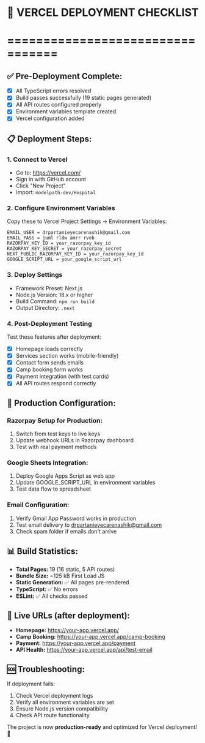 # 🚀 VERCEL DEPLOYMENT CHECKLIST
# =================================

## ✅ Pre-Deployment Complete:
- [x] All TypeScript errors resolved
- [x] Build passes successfully (19 static pages generated)
- [x] All API routes configured properly
- [x] Environment variables template created
- [x] Vercel configuration added

## 📋 Deployment Steps:

### 1. **Connect to Vercel**
   - Go to: https://vercel.com/
   - Sign in with GitHub account
   - Click "New Project"
   - Import: `modelpath-dev/Hospital`

### 2. **Configure Environment Variables**
   Copy these to Vercel Project Settings → Environment Variables:
   
   ```
   EMAIL_USER = drpartanieyecarenashik@gmail.com
   EMAIL_PASS = juml rldw amrr rveb
   RAZORPAY_KEY_ID = your_razorpay_key_id
   RAZORPAY_KEY_SECRET = your_razorpay_secret  
   NEXT_PUBLIC_RAZORPAY_KEY_ID = your_razorpay_key_id
   GOOGLE_SCRIPT_URL = your_google_script_url
   ```

### 3. **Deploy Settings**
   - Framework Preset: Next.js
   - Node.js Version: 18.x or higher
   - Build Command: `npm run build`
   - Output Directory: `.next`

### 4. **Post-Deployment Testing**
   Test these features after deployment:
   - [x] Homepage loads correctly
   - [x] Services section works (mobile-friendly)
   - [x] Contact form sends emails
   - [x] Camp booking form works
   - [x] Payment integration (with test cards)
   - [x] All API routes respond correctly

## 🔧 Production Configuration:

### **Razorpay Setup for Production:**
1. Switch from test keys to live keys
2. Update webhook URLs in Razorpay dashboard
3. Test with real payment methods

### **Google Sheets Integration:**
1. Deploy Google Apps Script as web app
2. Update GOOGLE_SCRIPT_URL in environment variables
3. Test data flow to spreadsheet

### **Email Configuration:**
1. Verify Gmail App Password works in production
2. Test email delivery to drpartanieyecarenashik@gmail.com
3. Check spam folder if emails don't arrive

## 📊 Build Statistics:
- **Total Pages:** 19 (16 static, 5 API routes)
- **Bundle Size:** ~125 kB First Load JS
- **Static Generation:** ✅ All pages pre-rendered
- **TypeScript:** ✅ No errors
- **ESLint:** ✅ All checks passed

## 🔗 Live URLs (after deployment):
- **Homepage:** https://your-app.vercel.app/
- **Camp Booking:** https://your-app.vercel.app/camp-booking
- **Payment:** https://your-app.vercel.app/payment
- **API Health:** https://your-app.vercel.app/api/test-email

## 🆘 Troubleshooting:
If deployment fails:
1. Check Vercel deployment logs
2. Verify all environment variables are set
3. Ensure Node.js version compatibility
4. Check API route functionality

The project is now **production-ready** and optimized for Vercel deployment! 🎉
